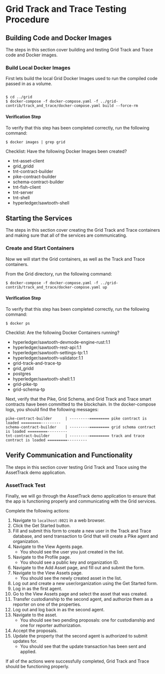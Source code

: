 
# Grid Track and Trace Testing Procedure #

## Building Code and Docker Images ##

The steps in this section cover building and testing Grid Track and Trace code
and Docker images.

### Build Local Docker Images ###

First lets build the local Grid Docker Images used to run the compiled code
passed in as a volume.

```

$ cd ../grid
$ docker-compose -f docker-compose.yaml -f ../grid-contrib/track_and_trace/docker-compose.yaml build --force-rm
```

#### Verification Step ####

To verify that this step has been completed correctly, run the following
command:

```
$ docker images | grep grid
```

Checklist: Have the following Docker Images been created?

* tnt-asset-client
* grid_gridd
* tnt-contract-builder
* pike-contract-builder
* schema-contract-builder
* tnt-fish-client
* tnt-server
* tnt-shell
* hyperledger/sawtooth-shell

## Starting the Services ##

The steps in this section cover creating the Grid Track and Trace containers
and making sure that all of the services are communicating.

### Create and Start Containers ###

Now we will start the Grid containers, as well as the Track and Trace
containers.

From the Grid directory, run the following command:

```
$ docker-compose -f docker-compose.yaml -f ../grid-contrib/track_and_trace/docker-compose.yaml up
```

#### Verification Step ####

To verify that this step has been completed correctly, run the following
command:

```
$ docker ps
```

Checklist: Are the following Docker Containers running?

* hyperledger/sawtooth-devmode-engine-rust:1.1
* hyperledger/sawtooth-rest-api:1.1
* hyperledger/sawtooth-settings-tp:1.1
* hyperledger/sawtooth-validator:1.1
* grid-track-and-trace-tp
* grid_gridd
* postgres
* hyperledger/sawtooth-shell:1.1
* grid-pike-tp
* grid-schema-tp

Next, verify that the Pike, Grid Schema, and Grid Track and Trace smart
contracts have been committed to the blockchain. In the docker-compose logs,
you should find the following messages:

```
pike-contract-builder      | ---------========= pike contract is loaded =========---------
schema-contract-builder    | ---------========= grid schema contract is loaded =========---------
tnt-contract-builder       | ---------========= track and trace contract is loaded =========---------
```

## Verify Communication and Functionality ##

The steps in this section cover testing Grid Track and Trace using the
AssetTrack demo application.

### AssetTrack Test ###

Finally, we will go through the AssetTrack demo application to ensure that the
app is functioning properly and communicating with the Grid services.

Complete the following actions:

1. Navigate to `localhost:8021` in a web browser.
2. Click the Get Started button.
3. Fill and submit this form to create a new user in the Track and Trace
database, and send transaction to Grid that will create a Pike agent and
organization.
4. Navigate to the View Agents page.
    * You should see the user you just created in the list.
5. Navigate to the Profile page.
    * You should see a public key and organization ID.
6. Navigate to the Add Asset page, and fill out and submit the form.
7. Navigate to the View Assets page.
    * You should see the newly created asset in the list.
8. Log out and create a new user/organization using the Get Started form.
9. Log in as the first agent.
10. Go to the View Assets page and select the asset that was created.
11. Transfer custodianship to the second agent, and authorize them as a reporter
on one of the properties.
12. Log out and log back in as the second agent.
13. Navigate to the asset.
    * You should see two pending proposals: one for custodianship and one for
    reporter authorization.
14. Accept the proposals.
15. Update the property that the second agent is authorized to submit updates
for.
    * You should see that the update transaction has been sent and applied.

If all of the actions were successfully completed, Grid Track and Trace should
be functioning properly.
